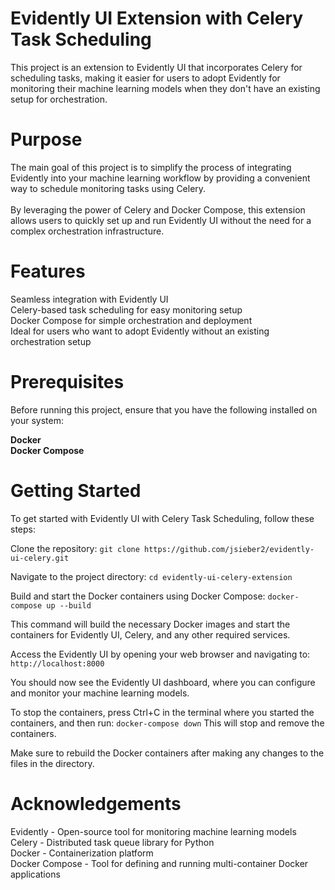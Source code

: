 # Evidently UI Extension with Celery Task Scheduling
This project is an extension to Evidently UI that incorporates Celery for scheduling tasks, making it easier for users to adopt Evidently for monitoring their machine learning models when they don't have an existing setup for orchestration.

# Purpose
The main goal of this project is to simplify the process of integrating Evidently into your machine learning workflow by providing a convenient way to schedule monitoring tasks using Celery. <br> <br>
By leveraging the power of Celery and Docker Compose, this extension allows users to quickly set up and run Evidently UI without the need for a complex orchestration infrastructure.
# Features

 Seamless integration with Evidently UI<br>
 Celery-based task scheduling for easy monitoring setup<br>
 Docker Compose for simple orchestration and deployment<br>
Ideal for users who want to adopt Evidently without an existing orchestration setup

# Prerequisites
Before running this project, ensure that you have the following installed on your system:

<b>Docker</b><br>
<b>Docker Compose</b>

# Getting Started
To get started with Evidently UI with Celery Task Scheduling, follow these steps:

Clone the repository:
```git clone https://github.com/jsieber2/evidently-ui-celery.git```

Navigate to the project directory:
```cd evidently-ui-celery-extension```

Build and start the Docker containers using Docker Compose:
```docker-compose up --build```

This command will build the necessary Docker images and start the containers for Evidently UI, Celery, and any other required services.

Access the Evidently UI by opening your web browser and navigating to:
```http://localhost:8000```

You should now see the Evidently UI dashboard, where you can configure and monitor your machine learning models.

To stop the containers, press Ctrl+C in the terminal where you started the containers, and then run:
```docker-compose down```
This will stop and remove the containers.


Make sure to rebuild the Docker containers after making any changes to the files in the directory.
<!-- Contributing
If you'd like to contribute to this project, please follow these steps:

Fork the repository
Create a new branch for your feature or bug fix
Make your changes and commit them with descriptive commit messages
Push your changes to your forked repository
Submit a pull request to the main repository -->

<!-- License
This project is licensed under the MIT License. -->
# Acknowledgements

Evidently - Open-source tool for monitoring machine learning models
<br>
Celery - Distributed task queue library for Python
<br>
Docker - Containerization platform
<br>
Docker Compose - Tool for defining and running multi-container Docker applications
